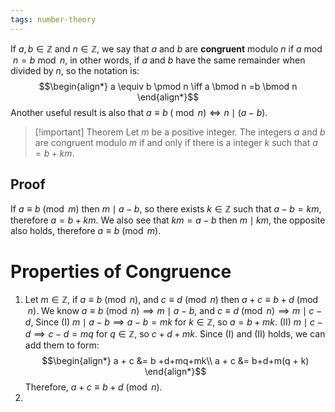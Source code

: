 ```yaml
---
tags: number-theory
---
```

If $a,b \in \mathbb{Z}$ and $n \in \mathbb{Z}$, we say that $a$ and $b$ are **congruent** modulo $n$ if $a \bmod n = b \bmod n$, in other words, if $a$ and $b$ have the same remainder when divided by $n$, so the notation is:
$$\begin{align*}
a \equiv b \pmod n \iff a \bmod n =b \bmod n
\end{align*}$$
Another useful result is also that $a \equiv b \; (\bmod n) \iff n \mid (a-b)$. 

> [!important] Theorem
> Let $m$ be a positive integer. The integers $a$ and $b$ are congruent modulo $m$ if and only if there is a integer $k$ such that $a = b + km$.
## Proof
If $a \equiv b \pmod m$ then $m \mid a - b$, so there exists $k \in \mathbb{Z}$ such that $a - b = km$, therefore $a = b + km$. We also see that $km = a -b$ then $m \mid km$, the opposite also holds, therefore $a \equiv b \pmod m$.
# Properties of Congruence
1. Let $m \in \mathbb{Z}$, if $a \equiv b \pmod n$, and $c \equiv d \pmod n$ then $a+c \equiv b+d \pmod n$.
We know $a \equiv b \pmod n \implies m \mid a - b$, and $c \equiv d \pmod n \implies m \mid c - d$, Since
(I) $m \mid a - b \implies a - b = mk$ for $k \in \mathbb{Z}$, so $a = b + mk$.
(II) $m \mid c - d \implies c - d= mq$ for $q \in \mathbb{Z}$, so $c + d + mk$.
Since (I) and (II) holds, we can add them to form:
$$\begin{align*}
a + c &= b +d+mq+mk\\
a + c &= b+d+m(q + k)
\end{align*}$$
Therefore, $a+c \equiv b + d \pmod n$.
2. 
